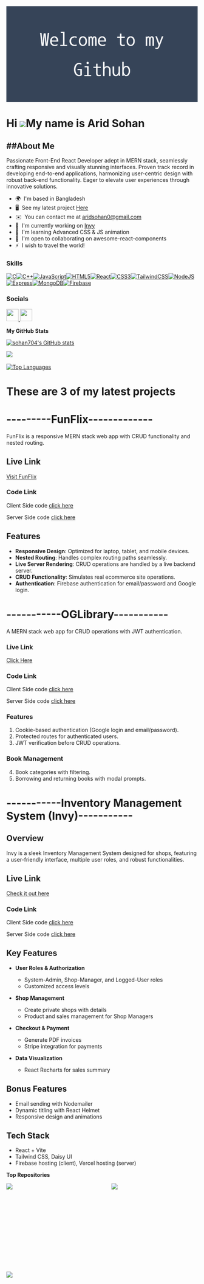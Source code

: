  <div style="display: flex; justify-content: center; align-items: center;  width: 100%;">
        <img src="https://raw.githubusercontent.com/sohan704/image-resources/main/Welcome_to_myGithub.png" alt="Trulli" style="width: 100%; height: auto;">
    </div>

Hi ![](https://user-images.githubusercontent.com/18350557/176309783-0785949b-9127-417c-8b55-ab5a4333674e.gif)My name is Arid Sohan
==================================================================================================================================

##About Me
-------------------------

Passionate Front-End React Developer adept in MERN stack, seamlessly crafting responsive and visually stunning interfaces. Proven track record in developing end-to-end applications, harmonizing user-centric design with robust back-end functionality. Eager to elevate user experiences through innovative solutions.

* 🌍  I'm based in Bangladesh
* 🖥️  See my latest project [Here](http:///invy-ffcdc.web.app/)
* ✉️  You can contact me at [aridsohan0@gmail.com](mailto:aridsohan0@gmail.com)
* 🚀  I'm currently working on [Invy](http://github.com/sohan704/invy)
* 🧠  I'm learning Advanced CSS & JS animation
* 🤝  I'm open to collaborating on awesome-react-components
* ⚡  I wish to travel the world!

### Skills


<p align="left">
<a href="https://docs.microsoft.com/en-us/cpp/?view=msvc-170" target="_blank" rel="noreferrer"><img src="https://raw.githubusercontent.com/danielcranney/readme-generator/main/public/icons/skills/c-colored.svg" width="36" height="36" alt="C" /></a><a href="https://docs.microsoft.com/en-us/cpp/?view=msvc-170" target="_blank" rel="noreferrer"><img src="https://raw.githubusercontent.com/danielcranney/readme-generator/main/public/icons/skills/cplusplus-colored.svg" width="36" height="36" alt="C++" /></a><a href="https://developer.mozilla.org/en-US/docs/Web/JavaScript" target="_blank" rel="noreferrer"><img src="https://raw.githubusercontent.com/danielcranney/readme-generator/main/public/icons/skills/javascript-colored.svg" width="36" height="36" alt="JavaScript" /></a><a href="https://developer.mozilla.org/en-US/docs/Glossary/HTML5" target="_blank" rel="noreferrer"><img src="https://raw.githubusercontent.com/danielcranney/readme-generator/main/public/icons/skills/html5-colored.svg" width="36" height="36" alt="HTML5" /></a><a href="https://reactjs.org/" target="_blank" rel="noreferrer"><img src="https://raw.githubusercontent.com/danielcranney/readme-generator/main/public/icons/skills/react-colored.svg" width="36" height="36" alt="React" /></a><a href="https://www.w3.org/TR/CSS/#css" target="_blank" rel="noreferrer"><img src="https://raw.githubusercontent.com/danielcranney/readme-generator/main/public/icons/skills/css3-colored.svg" width="36" height="36" alt="CSS3" /></a><a href="https://tailwindcss.com/" target="_blank" rel="noreferrer"><img src="https://raw.githubusercontent.com/danielcranney/readme-generator/main/public/icons/skills/tailwindcss-colored.svg" width="36" height="36" alt="TailwindCSS" /></a><a href="https://nodejs.org/en/" target="_blank" rel="noreferrer"><img src="https://raw.githubusercontent.com/danielcranney/readme-generator/main/public/icons/skills/nodejs-colored.svg" width="36" height="36" alt="NodeJS" /></a><a href="https://expressjs.com/" target="_blank" rel="noreferrer"><img src="https://raw.githubusercontent.com/danielcranney/readme-generator/main/public/icons/skills/express-colored-dark.svg" width="36" height="36" alt="Express" /></a><a href="https://www.mongodb.com/" target="_blank" rel="noreferrer"><img src="https://raw.githubusercontent.com/danielcranney/readme-generator/main/public/icons/skills/mongodb-colored.svg" width="36" height="36" alt="MongoDB" /></a><a href="https://firebase.google.com/" target="_blank" rel="noreferrer"><img src="https://raw.githubusercontent.com/danielcranney/readme-generator/main/public/icons/skills/firebase-colored.svg" width="36" height="36" alt="Firebase" /></a>
</p>


### Socials

<p align="left"> <a href="https://www.github.com/sohan704" target="_blank" rel="noreferrer"> <picture> <source media="(prefers-color-scheme: dark)" srcset="https://raw.githubusercontent.com/danielcranney/readme-generator/main/public/icons/socials/github-dark.svg" /> <source media="(prefers-color-scheme: light)" srcset="https://raw.githubusercontent.com/danielcranney/readme-generator/main/public/icons/socials/github.svg" /> <img src="https://raw.githubusercontent.com/danielcranney/readme-generator/main/public/icons/socials/github.svg" width="32" height="32" /> </picture> </a> <a href="https://www.linkedin.com/in/arid-sohan-8981a82a3/" target="_blank" rel="noreferrer"> <picture> <source media="(prefers-color-scheme: dark)" srcset="https://raw.githubusercontent.com/danielcranney/readme-generator/main/public/icons/socials/linkedin-dark.svg" /> <source media="(prefers-color-scheme: light)" srcset="https://raw.githubusercontent.com/danielcranney/readme-generator/main/public/icons/socials/linkedin.svg" /> <img src="https://raw.githubusercontent.com/danielcranney/readme-generator/main/public/icons/socials/linkedin.svg" width="32" height="32" /> </picture> </a></p>



<b>My GitHub Stats</b>

<a href="http://www.github.com/sohan704"><img src="https://github-readme-stats.vercel.app/api?username=sohan704&show_icons=true&hide=&count_private=true&title_color=ef4444&text_color=0f172a&icon_color=facc15&bg_color=ffffff&hide_border=true&show_icons=true" alt="sohan704's GitHub stats" /></a>

<a href="http://www.github.com/sohan704"><img src="https://github-readme-streak-stats.herokuapp.com/?user=sohan704&stroke=0f172a&background=ffffff&ring=ef4444&fire=ef4444&currStreakNum=0f172a&currStreakLabel=ef4444&sideNums=0f172a&sideLabels=0f172a&dates=0f172a&hide_border=true" /></a>

<a href="https://github.com/sohan704" align="left"><img src="https://github-readme-stats.vercel.app/api/top-langs/?username=sohan704&langs_count=10&title_color=ef4444&text_color=0f172a&icon_color=facc15&bg_color=ffffff&hide_border=true&locale=en&custom_title=Top%20%Languages" alt="Top Languages" /></a>


#                                These are 3 of my latest projects




# ---------FunFlix-------------

FunFlix is a responsive MERN stack web app with CRUD functionality and nested routing.

## Live Link
[Visit FunFlix](https://funflix-b16ab.web.app/)


### Code Link
Client Side code [click here](https://github.com/sohan704/funflix)

Server Side code [click here](https://github.com/sohan704/funflix-server)

## Features
- **Responsive Design**: Optimized for laptop, tablet, and mobile devices.
- **Nested Routing**: Handles complex routing paths seamlessly.
- **Live Server Rendering**: CRUD operations are handled by a live backend server.
- **CRUD Functionality**: Simulates real ecommerce site operations.
- **Authentication**: Firebase authentication for email/password and Google login.






# -----------OGLibrary-----------

A MERN stack web app for CRUD operations with JWT authentication.

### Live Link
[Click Here](https://oglibrary-8c213.web.app/)

### Code Link
Client Side code [click here](https://github.com/sohan704/library-management-system)

Server Side code [click here](https://github.com/sohan704/library-server)

### Features
1. Cookie-based authentication (Google login and email/password).
2. Protected routes for authenticated users.
3. JWT verification before CRUD operations.

### Book Management
4. Book categories with filtering.
5. Borrowing and returning books with modal prompts.


# -----------Inventory Management System (Invy)-----------

## Overview
Invy is a sleek Inventory Management System designed for shops, featuring a user-friendly interface, multiple user roles, and robust functionalities.

## Live Link
[Check it out here](https://invy-ffcdc.web.app/)

### Code Link
Client Side code [click here](https://github.com/sohan704/invy)

Server Side code [click here](https://github.com/sohan704/invy-server)

## Key Features
- **User Roles & Authorization**
  - System-Admin, Shop-Manager, and Logged-User roles
  - Customized access levels

- **Shop Management**
  - Create private shops with details
  - Product and sales management for Shop Managers

- **Checkout & Payment**
  - Generate PDF invoices
  - Stripe integration for payments

- **Data Visualization**
  - React Recharts for sales summary

## Bonus Features
- Email sending with Nodemailer
- Dynamic titling with React Helmet
- Responsive design and animations

## Tech Stack
- React + Vite
- Tailwind CSS, Daisy UI
- Firebase hosting (client), Vercel hosting (server)







<b>Top Repositories</b>

<div width="100%" align="center"><a href="https://github.com/sohan704/invy" align="left"><img align="left" width="45%" src="https://github-readme-stats.vercel.app/api/pin/?username=sohan704&repo=invy&title_color=ef4444&text_color=0f172a&icon_color=facc15&bg_color=ffffff&hide_border=true&locale=en" /></a><a href="https://github.com/sohan704/library-management-system" align="right"><img align="right" width="45%" src="https://github-readme-stats.vercel.app/api/pin/?username=sohan704&repo=library-management-system&title_color=ef4444&text_color=0f172a&icon_color=facc15&bg_color=ffffff&hide_border=true&locale=en" /></a></div><br /><br /><br /><br /><br /><br /><br />

<br /><br /><br /><br /><br />

<div width="100%" align="center"><a href="https://github.com/sohan704/funflix" align="left"><img align="left" width="45%" src="https://github-readme-stats.vercel.app/api/pin/?username=sohan704&repo=funflix&title_color=ef4444&text_color=0f172a&icon_color=facc15&bg_color=ffffff&hide_border=true&locale=en" /></a></div>
